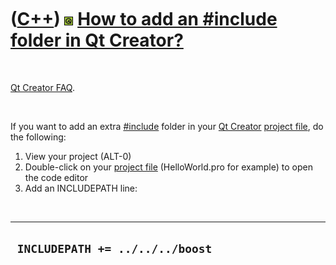 



 

 

 

 

 

([C++](Cpp.md)) ![Qt](PicQt.png) [How to add an \#include folder in Qt Creator?](CppQtAddInclude.md)
======================================================================================================

 

[Qt Creator FAQ](CppQtFaq.md).

 

If you want to add an extra [\#include](CppInclude.md) folder in your
[Qt Creator](CppQtCreator.md) [project file](CppQtProjectFile.md), do
the following:

1.  View your project (ALT-0)
2.  Double-click on your [project file](CppQtProjectFile.md)
    (HelloWorld.pro for example) to open the code editor
3.  Add an INCLUDEPATH line:

 

  ------------------------------------
  `  INCLUDEPATH += ../../../boost `
  ------------------------------------

 

 

 

 

 





 



